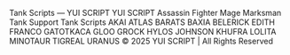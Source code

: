 Tank Scripts — YUI SCRIPT
YUI SCRIPT
Assassin
Fighter
Mage
Marksman
Tank
Support
Tank Scripts
AKAI
ATLAS
BARATS
BAXIA
BELERICK
EDITH
FRANCO
GATOTKACA
GLOO
GROCK
HYLOS
JOHNSON
KHUFRA
LOLITA
MINOTAUR
TIGREAL
URANUS
© 2025 YUI SCRIPT | All Rights Reserved